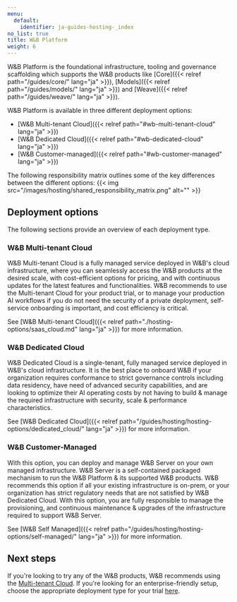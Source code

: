 ```yaml
---
menu:
  default:
    identifier: ja-guides-hosting-_index
no_list: true
title: W&B Platform
weight: 6
---
```


W&B Platform is the foundational infrastructure, tooling and governance scaffolding which supports the W&B products like [Core]({{< relref path="/guides/core/" lang="ja" >}}), [Models]({{< relref path="/guides/models/" lang="ja" >}}) and [Weave]({{< relref path="/guides/weave/" lang="ja" >}}). 

W&B Platform is available in three different deployment options:

* [W&B Multi-tenant Cloud]({{< relref path="#wb-multi-tenant-cloud" lang="ja" >}})
* [W&B Dedicated Cloud]({{< relref path="#wb-dedicated-cloud" lang="ja" >}})
* [W&B Customer-managed]({{< relref path="#wb-customer-managed" lang="ja" >}})


The following responsibility matrix outlines some of the key differences between the different options:
{{< img src="/images/hosting/shared_responsibility_matrix.png" alt="" >}}

## Deployment options
The following sections provide an overview of each deployment type. 

### W&B Multi-tenant Cloud
W&B Multi-tenant Cloud is a fully managed service deployed in W&B's cloud infrastructure, where you can seamlessly access the W&B products at the desired scale, with cost-efficient options for pricing, and with continuous updates for the latest features and functionalities. W&B recommends to use the Multi-tenant Cloud for your product trial, or to manage your production AI workflows if you do not need the security of a private deployment, self-service onboarding is important, and cost efficiency is critical.

See [W&B Multi-tenant Cloud]({{< relref path="./hosting-options/saas_cloud.md" lang="ja" >}}) for more information. 

### W&B Dedicated Cloud
W&B Dedicated Cloud is a single-tenant, fully managed service deployed in W&B's cloud infrastructure. It is the best place to onboard W&B if your organization requires conformance to strict governance controls including data residency, have need of advanced security capabilities, and are looking to optimize their AI operating costs by not having to build & manage the required infrastructure with security, scale & performance characteristics.

See [W&B Dedicated Cloud]({{< relref path="/guides/hosting/hosting-options/dedicated_cloud/" lang="ja" >}}) for more information.

### W&B Customer-Managed
With this option, you can deploy and manage W&B Server on your own managed infrastructure. W&B Server is a self-contained packaged mechanism to run the W&B Platform & its supported W&B products. W&B recommends this option if all your existing infrastructure is on-prem, or your organization has strict regulatory needs that are not satisfied by W&B Dedicated Cloud. With this option, you are fully responsible to manage the provisioning, and continuous maintenance & upgrades of the infrastructure required to support W&B Server.

See [W&B Self Managed]({{< relref path="/guides/hosting/hosting-options/self-managed/" lang="ja" >}}) for more information.

## Next steps

If you're looking to try any of the W&B products, W&B recommends using the [Multi-tenant Cloud](https://wandb.ai/home). If you're looking for an enterprise-friendly setup, choose the appropriate deployment type for your trial [here](https://wandb.ai/site/enterprise-trial).
